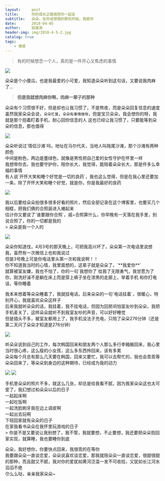 ```yaml
---
layout:     post
title:      你的成长之路我陪你一起走
subtitle:   朵朵，在你说想我的那刻开始，我爱你
date:       2018-04-05
author:     如漩涡
header-img: img/2018-4-5-2.jpg
catalog: true
tags:
    - 情感
---
```


> 有的时候想念一个人，真的是一件开心又焦虑的事情

![](https://raw.githubusercontent.com/Chenbin1996/chenbin1996.github.io/master/img/2018-4-5-2.jpg)
<p>  朵朵是个小傻瓜，也是我最爱的小可爱，我知道朵朵听到这句话，又要说我肉麻了...
		</p>

> **但是我就想肉麻你啊，肉麻一辈子的那种**

朵朵有个习惯很不好，但是却也让我习惯了，不是熬夜，而是朵朵回复信息的速度
虽然我家朵朵会说，`朵朵忙莫`，`朵朵有事情做呀`，但是宝贝朵朵，我会想你的呀，我就是那个抱着盯着手机，耐心回你信息的人
这也已经让我习惯了，只要能等到朵朵的信息，那也值得

![](https://raw.githubusercontent.com/Chenbin1996/chenbin1996.github.io/master/img/2018-4-5-1.png)

<p>朵朵听说过`情侣沙滩`吗，地址在马尔代夫，当地人叫拖尾沙滩，那个沙滩有两种颜色<br>
	中间是粉色，两边是墨绿色，就像是男性把自己爱的女性守护在怀里一样<br>
	我想带你去，我也要守护你，陪你长大，我觉得，能陪着朵朵长大，那是件多么幸福的事情</br>
	有人说`开怀大笑和睡个好觉是一切的良药`，我也这么觉得，但是在我心里还要加一条，除了开怀大笑和睡个好觉，就是你，你是我最好的良药</p>

![](https://raw.githubusercontent.com/Chenbin1996/chenbin1996.github.io/master/img/2018-4-5-8.jpg)

<p>我以后要给朵朵拍很多很多好看的照片，然后全部记录在这个博客里，也要买几个相框，把我们俩的合照装进入裱起来</br>
	估计你又要说了`谁要跟你合照`，戚~合照算什么，你早晚有一天落在我手里，别说合照了，你的一切都是我的</br>
	> 朵朵是我一个人的</p>

![](https://raw.githubusercontent.com/Chenbin1996/chenbin1996.github.io/master/img/2018-4-5-6.jpg)

<p>朵朵你知道伐，4月3号的那天晚上，可把我高兴坏了，朵朵第一次电话里说想我，虽然有一次微信上也和我说过</br>
	但是3号晚上可是你电话里头第一次和我说啊！！</br>
	你不知道我当时的心情，我里面想的，这辈子就是朵朵了，`**我爱你**`</br>
	就算被室友嫌，我也不怕了，你的一句`我想你了`给我了无限勇气，我甘愿为了你，刚洗好澡不是躺在床上而是穿上裤子坐在漆黑的走廊上，举着手机
	和你打电话，等你睡着</p>

<p>我本来想着等朵朵睡着了，我就挂电话，后来朵朵的一句`电话挂着`，很暖心，特别开心，我就喜欢朵朵这样子</br>
	后来我就听朵朵的话，我挂着，我不挂电话，但因为回房间怕室友吵到朵朵，我把手机麦关了，这样朵朵就听不到我室友吵的声音，可以好好睡觉</br>
	但是插头不多，被室友都用上了，我手机没法子充电，只陪了朵朵276分钟（还是第二天问了朵朵才知道是276分钟）</p>

![](https://raw.githubusercontent.com/Chenbin1996/chenbin1996.github.io/master/img/2018-4-5-3.jpg)

<p>听朵朵说到自己的工作，每次韩国回来和朋友两个人那么多行李箱搬回来，我心里当时很心疼，这么瘦的小女孩，这么多东西拎回来，该有多累</br>
	朵朵每个月总有那么几天要在韩国，回来又要忙，我可以去帮忙的，我也会乖乖等朵朵回来了，等朵朵到身边的这种期待，已经成为我的动力</p>

![](https://github.com/Chenbin1996/chenbin1996.github.io/blob/master/img/2018-4-5-4.jpg)
![](https://github.com/Chenbin1996/chenbin1996.github.io/blob/master/img/2018-4-5-5.jpg)

<p>手机里朵朵的照片不多，就这么几张，却总是给我看不腻，因为我家朵朵这也太可爱了，我幻想过和朵朵以后的日子</br>
	一起起床啊</br>
	一起吃饭啊</br>
	一起洗脸刷牙我在边上调皮啊</br>
	一起出去玩啊</br>
	下班回家就有朵朵的日子</br>
	在家我看书朵朵在我怀里玩游戏的日子</br>
	> 你是不是又要说让我别想了，我不管，我就要想，不止要想，我还要把朵朵抱回家实现，就算睡，我也要睡你到底</p>

<p>朵朵，我好想你，你要快点回来，我很乖的在等你</br>
	我要跟朵朵一直谈恋爱，朵朵说喜欢谈恋爱，那我就陪朵朵一直谈恋爱，很甜很甜的那种，而且甜又不腻，我对你的爱犹如黄河泛滥一发不可收拾，又犹如长江河水滔滔不绝<br>
	😙么么哒，亲亲我家朵朵~</p>